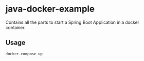 # java-docker-example

Contains all the parts to start a Spring Boot Application in a docker container.

## Usage

```
docker-compose up
```
